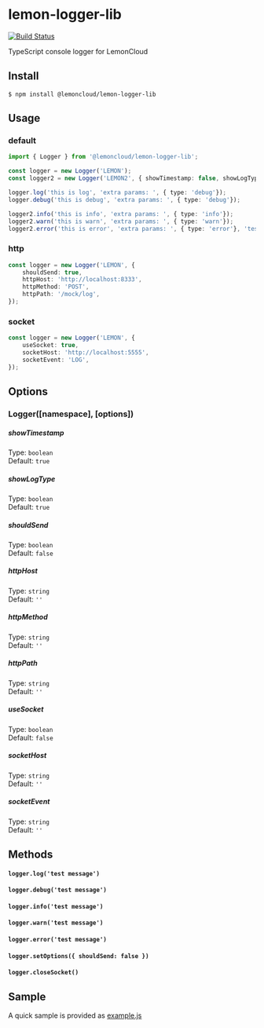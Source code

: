 # lemon-logger-lib

[![Build Status](https://travis-ci.org/lemoncloud-io/lemon-logger-lib.svg?branch=develop)](https://travis-ci.org/lemoncloud-io/lemon-logger-lib)

TypeScript console logger for LemonCloud

## Install

```
$ npm install @lemoncloud/lemon-logger-lib
```

## Usage

### default

```typescript
import { Logger } from '@lemoncloud/lemon-logger-lib';

const logger = new Logger('LEMON');
const logger2 = new Logger('LEMON2', { showTimestamp: false, showLogType: false });

logger.log('this is log', 'extra params: ', { type: 'debug'}); 
logger.debug('this is debug', 'extra params: ', { type: 'debug'});

logger2.info('this is info', 'extra params: ', { type: 'info'});
logger2.warn('this is warn', 'extra params: ', { type: 'warn'});
logger2.error('this is error', 'extra params: ', { type: 'error'}, 'test');
```

### http
```typescript
const logger = new Logger('LEMON', {
    shouldSend: true,
    httpHost: 'http://localhost:8333',
    httpMethod: 'POST',
    httpPath: '/mock/log',
});
```

### socket
```typescript
const logger = new Logger('LEMON', {
    useSocket: true,
    socketHost: 'http://localhost:5555',
    socketEvent: 'LOG',
});
```

## Options

### Logger([namespace], [options])

##### showTimestamp

Type: `boolean`<br>
Default: `true`

##### showLogType

Type: `boolean` <br>
Default: `true`

##### shouldSend

Type: `boolean`<br>
Default: `false`

##### httpHost

Type: `string`<br>
Default: `''`

##### httpMethod

Type: `string`<br>
Default: `''`

##### httpPath

Type: `string`<br>
Default: `''`

##### useSocket

Type: `boolean`<br>
Default: `false`

##### socketHost

Type: `string`<br>
Default: `''`

##### socketEvent

Type: `string`<br>
Default: `''`

## Methods

#### `logger.log('test message')`
#### `logger.debug('test message')`
#### `logger.info('test message')`
#### `logger.warn('test message')`
#### `logger.error('test message')`
#### `logger.setOptions({ shouldSend: false })`
#### `logger.closeSocket()`

## Sample

A quick sample is provided as [example.js](./example/example.js)
